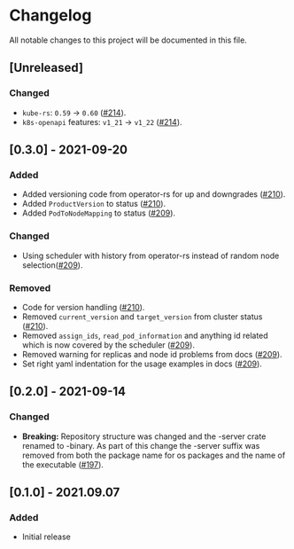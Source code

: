 # Changelog

All notable changes to this project will be documented in this file.

## [Unreleased]

### Changed
- `kube-rs`: `0.59` → `0.60` ([#214]).
- `k8s-openapi` features: `v1_21` → `v1_22` ([#214]).

[#214]: https://github.com/stackabletech/zookeeper-operator/pull/214

## [0.3.0] - 2021-09-20


### Added
- Added versioning code from operator-rs for up and downgrades ([#210]).
- Added `ProductVersion` to status ([#210]).
- Added `PodToNodeMapping` to status ([#209]).

### Changed
- Using scheduler with history from operator-rs instead of random node selection([#209]).

### Removed
- Code for version handling ([#210]).
- Removed `current_version` and `target_version` from cluster status ([#210]).
- Removed `assign_ids`, `read_pod_information` and anything id related which is now covered by the scheduler ([#209]).
- Removed warning for replicas and node id problems from docs ([#209]).
- Set right yaml indentation for the usage examples in docs ([#209]).


[#209]: https://github.com/stackabletech/zookeeper-operator/pull/209
[#210]: https://github.com/stackabletech/zookeeper-operator/pull/210

## [0.2.0] - 2021-09-14

### Changed
- **Breaking:** Repository structure was changed and the -server crate renamed to -binary. As part of this change the -server suffix was removed from both the package name for os packages and the name of the executable ([#197]).

[#197]: https://github.com/stackabletech/zookeeper-operator/pull/197

## [0.1.0] - 2021.09.07

### Added
- Initial release
